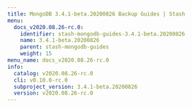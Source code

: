 ```yaml
---
title: MongoDB 3.4.1-beta.20200826 Backup Guides | Stash
menu:
  docs_v2020.08.26-rc.0:
    identifier: stash-mongodb-guides-3.4.1-beta.20200826
    name: 3.4.1-beta.20200826
    parent: stash-mongodb-guides
    weight: 15
menu_name: docs_v2020.08.26-rc.0
info:
  catalog: v2020.08.26-rc.0
  cli: v0.10.0-rc.0
  subproject_version: 3.4.1-beta.20200826
  version: v2020.08.26-rc.0
---
```


